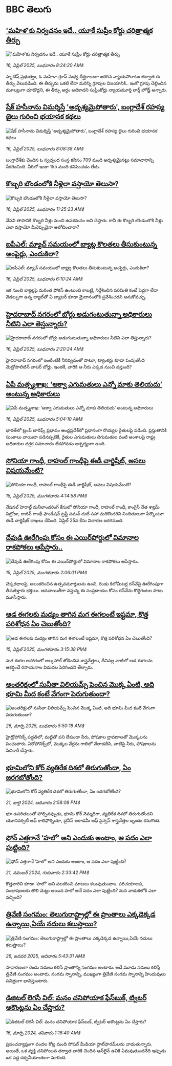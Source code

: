 # BBC తెలుగు## ['మహిళ'కు నిర్వచనం ఇదే.. యూకే సుప్రీం కోర్టు చరిత్రాత్మక తీర్పు ](https://www.bbc.com/telugu/articles/c4g7z0g9l05o?at_campaign=githubrss)!['మహిళ'కు నిర్వచనం ఇదే.. యూకే సుప్రీం కోర్టు చరిత్రాత్మక తీర్పు ](https://ichef.bbci.co.uk/ace/standard/240/cpsprodpb/b498/live/275789e0-1ab0-11f0-b1b3-7358f8d35a35.jpg)_16, ఏప్రిల్ 2025, బుధవారం 8:24:20 AMకి_స్కాటిష్ ప్రభుత్వం, ఓ మహిళా గ్రూప్ మధ్య దీర్ఘకాలంగా జరిగిన న్యాయపోరాటం తర్వాత ఈ తీర్పు వెలువడింది. ఈ తీర్పును ఒకటి లేదా మరిన్ని గ్రూపుల విజయానికి.. ఇంకో గ్రూపు చెల్లించిన మూల్యంగా చూడొద్దని, ఈ తీర్పు అర్ధం అదికాదని సుప్రీంకోర్టు న్యాయమూర్తి లార్డ్ హోడ్జ్ అన్నారు.## [షేక్ హసీనాను విమర్శిస్తే 'అదృశ్యమైపోతారు', బంగ్లాదేశ్ రహస్య జైలు గురించి భయానక కథలు](https://www.bbc.com/telugu/articles/cm2xzepl7yno?at_campaign=githubrss)![షేక్ హసీనాను విమర్శిస్తే 'అదృశ్యమైపోతారు', బంగ్లాదేశ్ రహస్య జైలు గురించి భయానక కథలు](https://ichef.bbci.co.uk/ace/standard/240/cpsprodpb/e171/live/4b978f10-1ab2-11f0-937a-b7563ef6ccc0.jpg)_16, ఏప్రిల్ 2025, బుధవారం 8:08:38 AMకి_బంగ్లాదేశ్‌కు చెందిన ఓ స్వచ్ఛంద సంస్థ కనీసం  709 మంది అదృశ్యమైనట్టు సమాచారాన్ని సేకరించింది. వీరిలో ఇంకా 155 మంది కనిపించడం లేదు.## [కొబ్బరి బొండంలోకి నీళ్లెలా వస్తాయో తెలుసా? ](https://www.bbc.com/telugu/articles/clyq1q3l07wo?at_campaign=githubrss)![కొబ్బరి బొండంలోకి నీళ్లెలా వస్తాయో తెలుసా? ](https://ichef.bbci.co.uk/ace/standard/240/cpsprodpb/2fd9/live/4e0860a0-1ab5-11f0-a455-cf1d5f751d2f.jpg)_16, ఏప్రిల్ 2025, బుధవారం 11:25:23 AMకి_వేసవి తాపానికి కొబ్బరి నీళ్లు మంచి ఉపశమనం అని చెప్తారు. కానీ ఈ కొబ్బరి బొండంలొకి నీళ్లు ఎలా వస్తాయో మీరెప్పుడైనా ఆలోచించారా?## [ఐపీఎల్: మ్యాచ్‌ సమయంలో బ్యాట్ల  కొలతలు తీసుకుంటున్న అంపైర్లు, ఎందుకిలా?](https://www.bbc.com/telugu/articles/crkxje4yrkvo?at_campaign=githubrss)![ఐపీఎల్: మ్యాచ్‌ సమయంలో బ్యాట్ల  కొలతలు తీసుకుంటున్న అంపైర్లు, ఎందుకిలా?](https://ichef.bbci.co.uk/ace/standard/240/cpsprodpb/4cbd/live/17efb390-1a7b-11f0-8e7c-bf1583a0b12f.jpg)_16, ఏప్రిల్ 2025, బుధవారం 6:10:24 AMకి_ఇక నుంచి బ్యాట్లపై మరింత ఫోకస్ ఉంటుంది కాబట్టి, నిర్దేశించిన పరిమితి కంటే పెద్దగా లేదా వెడల్పుగా ఉన్న బ్యాట్‌తో ఏ బ్యాటర్ కూడా మైదానంలోకి ప్రవేశించరని అనుకోవచ్చు.## [హైదరాబాద్‌ నగరంలో బోర్లు అడుగంటుతున్నా అధికారులు నీటిని ఎలా తెస్తున్నారు?](https://www.bbc.com/telugu/articles/c9vedzexelvo?at_campaign=githubrss)![హైదరాబాద్‌ నగరంలో బోర్లు అడుగంటుతున్నా అధికారులు నీటిని ఎలా తెస్తున్నారు?](https://ichef.bbci.co.uk/ace/standard/240/cpsprodpb/b045/live/5e693040-1a16-11f0-a455-cf1d5f751d2f.jpg)_16, ఏప్రిల్ 2025, బుధవారం 2:20:24 AMకి_హైదరాబాద్ నగరంలో ఇంటింటికీ నీరివ్వడంతో పాటూ, ట్యాంకర్లు కూడా పంపుతోంది మెట్రోపాలిటిన్ వాటర్ బోర్డు. ఇంతకీ, వారికి ఆ నీరు ఎక్కడ నుంచి వస్తుంది?## [ఏపీ మత్స్యశాఖ: ‘ఆక్వా ఎగుమతులు ఎన్నో మాకు తెలియదు’ అంటున్న అధికారులు ](https://www.bbc.com/telugu/articles/c1wddxpj182o?at_campaign=githubrss)![ఏపీ మత్స్యశాఖ: ‘ఆక్వా ఎగుమతులు ఎన్నో మాకు తెలియదు’ అంటున్న అధికారులు ](https://ichef.bbci.co.uk/ace/standard/240/cpsprodpb/0c6d/live/6a5f5ea0-1a7b-11f0-8e7c-bf1583a0b12f.jpg)_16, ఏప్రిల్ 2025, బుధవారం 5:04:10 AMకి_భారత్‌లో ట్రంప్ టారిఫ్స్ ప్రభావం ఆంధ్రప్రదేశ్‌లో ప్రధానంగా రొయ్యల రైతులపై పడింది. ప్రస్తుతానికి సుంకాలు వాయిదా పడినప్పటికీ, రైతుల ఎగుమతులు దిగుమతుల వంటి అంశాలపై రాష్ట్ర అధికారుల దగ్గర సమాచారం లేకపోవడం ఆశ్చర్యంగా ఉంది.## [సోనియా గాంధీ, రాహుల్‌‌ గాంధీపై ఈడీ చార్జిషీట్, అసలు విషయమేంటి? ](https://www.bbc.com/telugu/articles/c4g8j3rn400o?at_campaign=githubrss)![సోనియా గాంధీ, రాహుల్‌‌ గాంధీపై ఈడీ చార్జిషీట్, అసలు విషయమేంటి? ](https://ichef.bbci.co.uk/ace/standard/240/cpsprodpb/6eca/live/4645c110-1a14-11f0-95f9-83e0a180f556.jpg)_15, ఏప్రిల్ 2025, మంగళవారం 4:14:58 PMకి_నేషనల్ హెరాల్డ్ మనీలాండరింగ్ కేసులో సోనియా గాంధీ, రాహుల్ గాంధీ, కాంగ్రెస్‌ నేత శ్యామ్ పిట్రోడా, రాజీవ్ గాంధీ ఫౌండేషన్ ట్రస్టీ సమన్ దుబే సహా మరికొందరిని నిందితులుగా పేర్కొంటూ ఈడీ చార్జిషీట్ దాఖలు చేసింది. ఏప్రిల్ 25న కేసు విచారణ జరగనుంది.## [దేవుడి ఊరేగింపు కోసం ఈ ఎయిర్‌పోర్టులో విమానాల రాకపోకలు ఆపేస్తారు..](https://www.bbc.com/telugu/articles/cn804kyx01lo?at_campaign=githubrss)![దేవుడి ఊరేగింపు కోసం ఈ ఎయిర్‌పోర్టులో విమానాల రాకపోకలు ఆపేస్తారు..](https://ichef.bbci.co.uk/ace/standard/240/cpsprodpb/9a18/live/31c18790-19e4-11f0-b1b3-7358f8d35a35.jpg)_15, ఏప్రిల్ 2025, మంగళవారం 2:06:01 PMకి_చెక్కరథాలపై, అలంకరించిన ఉత్సవమూర్తులను ఉంచి, రెండు కిలోమీటర్ల రన్‌వేపై ఊరేగింపుగా తీసుకెళ్తారు భక్తులు. ఆనవాయితీగా వస్తున్న ఈ సంప్రదాయం కోసం రన్‌వేను కొద్దిగంటల పాటు మూసేస్తారు.## [ఆడ ఈగలకు మద్యం తాగిన మగ ఈగలంటే ఇష్టమా, కొత్త పరిశోధన ఏం చెబుతోంది? ](https://www.bbc.com/telugu/articles/cx2v5vznd6mo?at_campaign=githubrss)![ఆడ ఈగలకు మద్యం తాగిన మగ ఈగలంటే ఇష్టమా, కొత్త పరిశోధన ఏం చెబుతోంది? ](https://ichef.bbci.co.uk/ace/standard/240/cpsprodpb/f52c/live/6a441510-1291-11f0-b8f6-491a70090940.jpg)_15, ఏప్రిల్ 2025, మంగళవారం 3:15:38 PMకి_మగ ఈగల ఆహారంలో ఆల్కహాల్ జోడించిన శాస్త్రవేత్తలు, దీనివల్ల వాటిలో ఆడ ఈగలను ఆకర్షించే రసాయనాల విడుదల పెరిగిందని తేల్చారు.## [అంతరిక్షంలో సునీతా విలియమ్స్ పెంచిన మొక్క ఏంటి, అది భూమి మీద కంటే వేగంగా పెరుగుతుందా?](https://www.bbc.com/telugu/articles/c1mn43gmj39o?at_campaign=githubrss)![అంతరిక్షంలో సునీతా విలియమ్స్ పెంచిన మొక్క ఏంటి, అది భూమి మీద కంటే వేగంగా పెరుగుతుందా?](https://ichef.bbci.co.uk/ace/standard/240/cpsprodpb/931a/live/71e4f570-0966-11f0-94d4-6f954f5dcfa3.jpg)_26, మార్చి 2025, బుధవారం 5:50:18 AMకి_హైడ్రోపోనిక్స్‌ పద్ధతిలో, మట్టితో పని లేకుండా నీరు, పోషకాల ద్రావణాలతో మొక్కలను పెంచుతారు. ఏరోపోనిక్స్‌లో, మొక్కల వేర్లను గాలిలో వేలాడదీసి, వాటిపై నీరు, పోషకాలను పిచికారీ చేస్తారు.## [భూమిలోని కోర్ వ్యతిరేక దిశలో తిరుగుతోందా, ఏం జరగబోతోంది?](https://www.bbc.com/telugu/articles/crgr7rnd7g4o?at_campaign=githubrss)![భూమిలోని కోర్ వ్యతిరేక దిశలో తిరుగుతోందా, ఏం జరగబోతోంది?](https://ichef.bbci.co.uk/ace/standard/240/cpsprodpb/cc28/live/4457bc00-3ec3-11ef-b2f4-77406157b906.jpg)_21, జులై 2024, ఆదివారం 2:58:08 PMకి_భూ ఉపరితలంతో పోల్చినప్పుడు, భూమి కోర్ నెమ్మదిగా, వ్యతిరేక దిశలో తిరుగుతోందని యూనివర్సిటీ ఆఫ్ కాలిఫోర్నియా, చైనీస్ అకాడమీ ఆఫ్ సైన్సెస్‌ శాస్త్రవేత్తల బృందం కనుగొంది.## [ఫోన్ ఎత్తగానే ‘హలో’ అని ఎందుకు అంటాం, ఆ పదం ఎలా పుట్టింది?](https://www.bbc.com/telugu/articles/cgj7x7gdjq4o?at_campaign=githubrss)![ఫోన్ ఎత్తగానే ‘హలో’ అని ఎందుకు అంటాం, ఆ పదం ఎలా పుట్టింది?](https://ichef.bbci.co.uk/ace/standard/240/cpsprodpb/0618/live/7a20ebb0-a807-11ef-b21e-5359bd56d02f.jpg)_21, నవంబర్ 2024, గురువారం 2:33:42 PMకి_కొత్తవారిని కూడా ‘హలో’ అని పలకరించి మాటలు కలుపుతుంటాం.  పరిచయాలకు, సంభాషణలకు తొలి మెట్టు అయిన హలో అనే పదం ఎలా పుట్టింది? మన వాడుకలోకి ఎలా వచ్చింది?## [త్రివేణి సంగమం: తెలుగురాష్ట్రాల్లో ఈ ప్రాంతాలు ఎక్కడెక్కడ ఉన్నాయి,ఏయే నదులు కలుస్తాయి? ](https://www.bbc.com/telugu/articles/cz7elrr17jeo?at_campaign=githubrss)![త్రివేణి సంగమం: తెలుగురాష్ట్రాల్లో ఈ ప్రాంతాలు ఎక్కడెక్కడ ఉన్నాయి,ఏయే నదులు కలుస్తాయి? ](https://ichef.bbci.co.uk/ace/standard/240/cpsprodpb/9dad/live/7f50e780-da42-11ef-a37f-eba91255dc3d.jpg)_26, జనవరి 2025, ఆదివారం 5:43:31 AMకి_సాధారణంగా రెండు నదులు కలిసే ప్రాంతాన్ని సంగమం అంటారు. అదే మూడు నదులు కలిస్తే త్రివేణి సంగమం అంటారు. సంగమ స్నానాన్ని, ముఖ్యంగా త్రివేణి సంగమ స్నానాన్ని హిందువులు పవిత్రంగా భావిస్తుంటారు.## [డిజిటల్ లెగసీ విల్: మనం చనిపోయాక ఫేస్‌బుక్, ట్విటర్‌ అకౌంట్లను ఏం చేస్తారు?](https://www.bbc.com/telugu/articles/cx0zl1qeyq2o?at_campaign=githubrss)![డిజిటల్ లెగసీ విల్: మనం చనిపోయాక ఫేస్‌బుక్, ట్విటర్‌ అకౌంట్లను ఏం చేస్తారు?](https://ichef.bbci.co.uk/ace/standard/240/cpsprodpb/bea2/live/2323ffd0-e2d4-11ee-9410-0f893255c2a0.jpg)_16, మార్చి 2024, శనివారం 1:16:40 AMకి_ప్రపంచవ్యాప్తంగా వందల కోట్ల మంది సోషల్ మీడియా ఫ్లాట్‌ఫారమ్‌లను వాడుతున్నారు. అయితే, ఒక వ్యక్తి చనిపోయిన తర్వాత వారికి చెందిన ఆన్‌లైన్ ఉనికి ఏమవుతుందనేది ఇప్పుడు ఒక పెద్ద చర్చనీయాంశంగా మారింది.